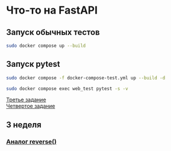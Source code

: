 # Что-то на FastAPI

## Запуск обычных тестов
```bash
sudo docker compose up --build
```

## Запуск pytest
```bash
sudo docker compose -f docker-compose-test.yml up --build -d
```
```bash
sudo docker compose exec web_test pytest -s -v
```
[Третье задание](https://github.com/Kaiden0001/RestaurantMenuAPI/blob/a1de8aaee29bb59771ecdf637f426df5d3c31bf8/src/menu/repositories/menu_repository.py#L34)<br>
[Четвертое задание](https://github.com/Kaiden0001/RestaurantMenuAPI/blob/a1de8aaee29bb59771ecdf637f426df5d3c31bf8/src/menu/tests/test_dish_and_submenu_count.py#L1)

## 3 неделя
### [Аналог reverse()](https://github.com/Kaiden0001/RestaurantMenuAPI/blob/491314d51a04aceeecc00877c06ec954355e48c9/src/menu/tests/utils.py#L30)
